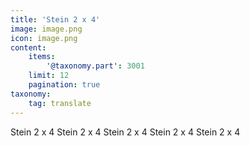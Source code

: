 ```yaml
---
title: 'Stein 2 x 4'
image: image.png
icon: image.png
content:
    items:
        '@taxonomy.part': 3001
    limit: 12
    pagination: true
taxonomy:
    tag: translate
---
```


Stein 2 x 4
Stein 2 x 4
Stein 2 x 4
Stein 2 x 4
Stein 2 x 4
